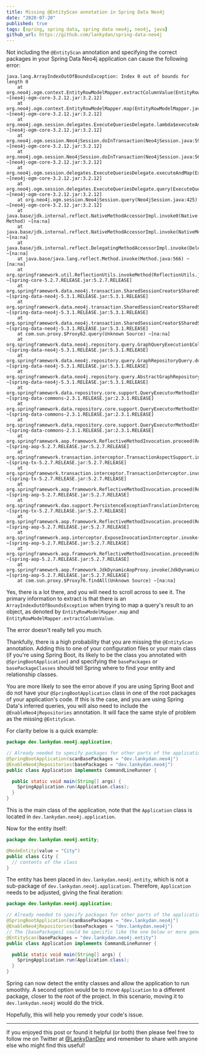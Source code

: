 ```yaml
---
title: Missing @EntityScan annotation in Spring Data Neo4j
date: "2020-07-20"
published: true
tags: [spring, spring data, spring data neo4j, neo4j, java]
github_url: https://github.com/lankydan/spring-data-neo4j
---
```


Not including the `@EntityScan` annotation and specifying the correct packages in your Spring Data Neo4j application can cause the following error:

```javastacktrace
java.lang.ArrayIndexOutOfBoundsException: Index 0 out of bounds for length 0
	at org.neo4j.ogm.context.EntityRowModelMapper.extractColumnValue(EntityRowModelMapper.java:75) ~[neo4j-ogm-core-3.2.12.jar:3.2.12]
	at org.neo4j.ogm.context.EntityRowModelMapper.map(EntityRowModelMapper.java:64) ~[neo4j-ogm-core-3.2.12.jar:3.2.12]
	at org.neo4j.ogm.session.delegates.ExecuteQueriesDelegate.lambda$executeAndMap$1(ExecuteQueriesDelegate.java:151) ~[neo4j-ogm-core-3.2.12.jar:3.2.12]
	at org.neo4j.ogm.session.Neo4jSession.doInTransaction(Neo4jSession.java:590) ~[neo4j-ogm-core-3.2.12.jar:3.2.12]
	at org.neo4j.ogm.session.Neo4jSession.doInTransaction(Neo4jSession.java:564) ~[neo4j-ogm-core-3.2.12.jar:3.2.12]
	at org.neo4j.ogm.session.delegates.ExecuteQueriesDelegate.executeAndMap(ExecuteQueriesDelegate.java:138) ~[neo4j-ogm-core-3.2.12.jar:3.2.12]
	at org.neo4j.ogm.session.delegates.ExecuteQueriesDelegate.query(ExecuteQueriesDelegate.java:111) ~[neo4j-ogm-core-3.2.12.jar:3.2.12]
	at org.neo4j.ogm.session.Neo4jSession.query(Neo4jSession.java:425) ~[neo4j-ogm-core-3.2.12.jar:3.2.12]
	at java.base/jdk.internal.reflect.NativeMethodAccessorImpl.invoke0(Native Method) ~[na:na]
	at java.base/jdk.internal.reflect.NativeMethodAccessorImpl.invoke(NativeMethodAccessorImpl.java:62) ~[na:na]
	at java.base/jdk.internal.reflect.DelegatingMethodAccessorImpl.invoke(DelegatingMethodAccessorImpl.java:43) ~[na:na]
	at java.base/java.lang.reflect.Method.invoke(Method.java:566) ~[na:na]
	at org.springframework.util.ReflectionUtils.invokeMethod(ReflectionUtils.java:282) ~[spring-core-5.2.7.RELEASE.jar:5.2.7.RELEASE]
	at org.springframework.data.neo4j.transaction.SharedSessionCreator$SharedSessionInvocationHandler.lambda$invoke$1(SharedSessionCreator.java:121) ~[spring-data-neo4j-5.3.1.RELEASE.jar:5.3.1.RELEASE]
	at org.springframework.data.neo4j.transaction.SharedSessionCreator$SharedSessionInvocationHandler.invokeInTransaction(SharedSessionCreator.java:159) ~[spring-data-neo4j-5.3.1.RELEASE.jar:5.3.1.RELEASE]
	at org.springframework.data.neo4j.transaction.SharedSessionCreator$SharedSessionInvocationHandler.invoke(SharedSessionCreator.java:123) ~[spring-data-neo4j-5.3.1.RELEASE.jar:5.3.1.RELEASE]
	at com.sun.proxy.$Proxy62.query(Unknown Source) ~[na:na]
	at org.springframework.data.neo4j.repository.query.GraphQueryExecution$CollectionExecution.execute(GraphQueryExecution.java:97) ~[spring-data-neo4j-5.3.1.RELEASE.jar:5.3.1.RELEASE]
	at org.springframework.data.neo4j.repository.query.GraphRepositoryQuery.doExecute(GraphRepositoryQuery.java:76) ~[spring-data-neo4j-5.3.1.RELEASE.jar:5.3.1.RELEASE]
	at org.springframework.data.neo4j.repository.query.AbstractGraphRepositoryQuery.execute(AbstractGraphRepositoryQuery.java:57) ~[spring-data-neo4j-5.3.1.RELEASE.jar:5.3.1.RELEASE]
	at org.springframework.data.repository.core.support.QueryExecutorMethodInterceptor$QueryMethodInvoker.invoke(QueryExecutorMethodInterceptor.java:195) ~[spring-data-commons-2.3.1.RELEASE.jar:2.3.1.RELEASE]
	at org.springframework.data.repository.core.support.QueryExecutorMethodInterceptor.doInvoke(QueryExecutorMethodInterceptor.java:152) ~[spring-data-commons-2.3.1.RELEASE.jar:2.3.1.RELEASE]
	at org.springframework.data.repository.core.support.QueryExecutorMethodInterceptor.invoke(QueryExecutorMethodInterceptor.java:130) ~[spring-data-commons-2.3.1.RELEASE.jar:2.3.1.RELEASE]
	at org.springframework.aop.framework.ReflectiveMethodInvocation.proceed(ReflectiveMethodInvocation.java:186) ~[spring-aop-5.2.7.RELEASE.jar:5.2.7.RELEASE]
	at org.springframework.transaction.interceptor.TransactionAspectSupport.invokeWithinTransaction(TransactionAspectSupport.java:367) ~[spring-tx-5.2.7.RELEASE.jar:5.2.7.RELEASE]
	at org.springframework.transaction.interceptor.TransactionInterceptor.invoke(TransactionInterceptor.java:118) ~[spring-tx-5.2.7.RELEASE.jar:5.2.7.RELEASE]
	at org.springframework.aop.framework.ReflectiveMethodInvocation.proceed(ReflectiveMethodInvocation.java:186) ~[spring-aop-5.2.7.RELEASE.jar:5.2.7.RELEASE]
	at org.springframework.dao.support.PersistenceExceptionTranslationInterceptor.invoke(PersistenceExceptionTranslationInterceptor.java:139) ~[spring-tx-5.2.7.RELEASE.jar:5.2.7.RELEASE]
	at org.springframework.aop.framework.ReflectiveMethodInvocation.proceed(ReflectiveMethodInvocation.java:186) ~[spring-aop-5.2.7.RELEASE.jar:5.2.7.RELEASE]
	at org.springframework.aop.interceptor.ExposeInvocationInterceptor.invoke(ExposeInvocationInterceptor.java:95) ~[spring-aop-5.2.7.RELEASE.jar:5.2.7.RELEASE]
	at org.springframework.aop.framework.ReflectiveMethodInvocation.proceed(ReflectiveMethodInvocation.java:186) ~[spring-aop-5.2.7.RELEASE.jar:5.2.7.RELEASE]
	at org.springframework.aop.framework.JdkDynamicAopProxy.invoke(JdkDynamicAopProxy.java:212) ~[spring-aop-5.2.7.RELEASE.jar:5.2.7.RELEASE]
	at com.sun.proxy.$Proxy76.findAll(Unknown Source) ~[na:na]
```

Yes, there is a lot there, and you will need to scroll across to see it. The primary information to extract is that there is an `ArrayIndexOutOfBoundsException` when trying to map a query's result to an object, as denoted by `EntityRowModelMapper.map` and `EntityRowModelMapper.extractColumnValue`.

The error doesn't really tell you much.

Thankfully, there is a high probability that you are missing the `@EntityScan` annotation. Adding this to one of your configuration files or your main class (if you're using Spring Boot, its likely to be the class you annotated with `@SpringBootApplication`) and specifying the `basePackages` or `basePackageClasses` should tell Spring where to find your entity and relationship classes.

You are more likely to see the error above if you are using Spring Boot and do not have your `@SpringBootApplication` class in one of the root packages of your application's code. If this is the case, and you are using Spring Data's inferred queries, you will also need to include the `@EnableNeo4jRepositories` annotation. It will face the same style of problem as the missing `@EntityScan`.

For clarity below is a quick example:

```java
package dev.lankydan.neo4j.application;

// Already needed to specify packages for other parts of the application
@SpringBootApplication(scanBasePackages = "dev.lankydan.neo4j")
@EnableNeo4jRepositories(basePackages = "dev.lankydan.neo4j")
public class Application implements CommandLineRunner {

  public static void main(String[] args) {
    SpringApplication.run(Application.class);
  }
}
```

This is the main class of the application, note that the `Application` class is located in `dev.lankydan.neo4j.application`.

Now for the entity itself:

```java
package dev.lankydan.neo4j.entity;

@NodeEntity(value = "City")
public class City {
  // contents of the class
}
```

The entity has been placed in `dev.lankydan.neo4j.entity`, which is not a sub-package of `dev.lankydan.neo4j.application`. Therefore, `Application` needs to be adjusted, giving the final iteration:

```java
package dev.lankydan.neo4j.application;

// Already needed to specify packages for other parts of the application
@SpringBootApplication(scanBasePackages = "dev.lankydan.neo4j")
@EnableNeo4jRepositories(basePackages = "dev.lankydan.neo4j")
// The [basePackages] could be specific like the one below or more general like the declarations above
@EntityScan(basePackages = "dev.lankydan.neo4j.entity")
public class Application implements CommandLineRunner {

  public static void main(String[] args) {
    SpringApplication.run(Application.class);
  }
}
```

Spring can now detect the entity classes and allow the application to run smoothly. A second option would be to move `Application` to a different package, closer to the root of the project. In this scenario, moving it to `dev.lankydan.neo4j` would do the trick.

Hopefully, this will help you remedy your code's issue.

----

If you enjoyed this post or found it helpful (or both) then please feel free to follow me on Twitter at [@LankyDanDev](https://twitter.com/LankyDanDev) and remember to share with anyone else who might find this useful!